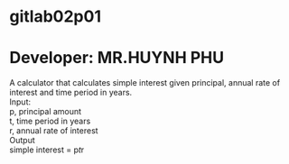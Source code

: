 # gitlab02p01
# Developer: MR.HUYNH PHU</br>
A calculator that calculates simple interest given principal, annual rate of interest and time 
period in years.</br>
Input:</br>
 p, principal amount</br>
 t, time period in years</br>
 r, annual rate of interest</br>
Output</br>
 simple interest = p*t*r</br>
